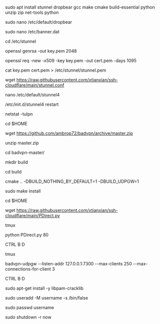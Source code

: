 sudo apt install stunnel dropbear gcc make cmake build-essential python unzip zip net-tools python

sudo nano /etc/default/dropbear

sudo nano /etc/banner.dat

cd /etc/stunnel

openssl genrsa -out key.pem 2048

openssl req -new -x509 -key key.pem -out cert.pem -days 1095

cat key.pem cert.pem > /etc/stunnel/stunnel.pem

wget https://raw.githubusercontent.com/xtianxian/ssh-cloudflare/main/stunnel.conf

nano /etc/default/stunnel4

/etc/init.d/stunnel4 restart

netstat -tulpn

cd $HOME

wget https://github.com/ambrop72/badvpn/archive/master.zip

unzip master.zip

cd badvpn-master/

mkdir build

cd build

cmake .. -DBUILD_NOTHING_BY_DEFAULT=1 -DBUILD_UDPGW=1

sudo make install

cd $HOME

wget https://raw.githubusercontent.com/xtianxian/ssh-cloudflare/main/PDirect.py

tmux

python PDirect.py 80

CTRL B D

tmux

badvpn-udpgw --listen-addr 127.0.0.1:7300 --max-clients 250 --max-connections-for-client 3

CTRL B D

sudo apt-get install -y libpam-cracklib

sudo useradd -M username -s /bin/false

sudo passwd username

sudo shutdown -r now
